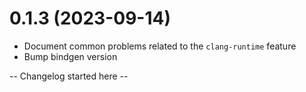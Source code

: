 # 0.1.3 (2023-09-14)
- Document common problems related to the `clang-runtime` feature
- Bump bindgen version 

-- Changelog started here --